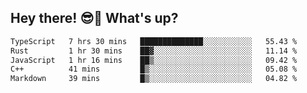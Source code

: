 ## Hey there! 😎👋 What's up?

<!--START_SECTION:waka-->

```txt
TypeScript   7 hrs 30 mins   ██████████████░░░░░░░░░░░   55.43 %
Rust         1 hr 30 mins    ██▓░░░░░░░░░░░░░░░░░░░░░░   11.14 %
JavaScript   1 hr 16 mins    ██▒░░░░░░░░░░░░░░░░░░░░░░   09.42 %
C++          41 mins         █▒░░░░░░░░░░░░░░░░░░░░░░░   05.08 %
Markdown     39 mins         █▒░░░░░░░░░░░░░░░░░░░░░░░   04.82 %
```

<!--END_SECTION:waka-->
